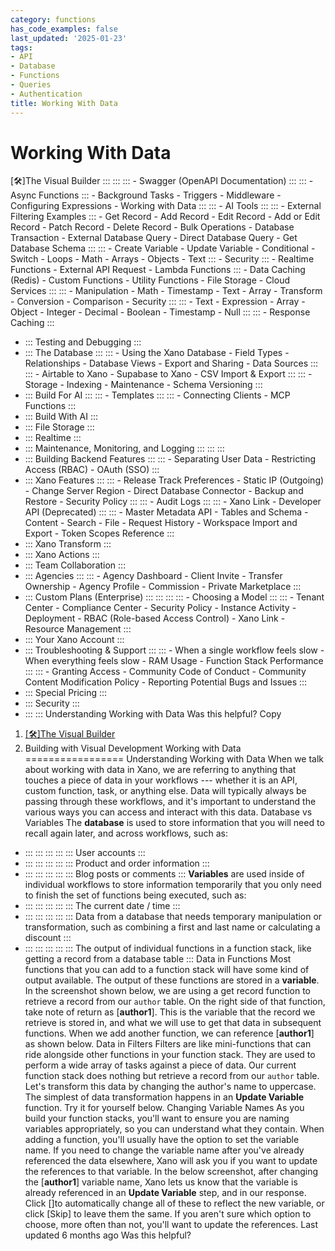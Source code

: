 ```yaml
---
category: functions
has_code_examples: false
last_updated: '2025-01-23'
tags:
- API
- Database
- Functions
- Queries
- Authentication
title: Working With Data
---
```


# Working With Data

[🛠️]The Visual Builder
    :::
        ::: 
            ::: 
            -   Swagger (OpenAPI
                Documentation)
            :::
            ::: 
            -   Async
                Functions
            :::
        -   Background Tasks
        -   Triggers
        -   Middleware
        -   Configuring
            Expressions
        -   Working with Data
        :::
        ::: 
        -   AI Tools
            ::: 
                ::: 
                -   External Filtering
                    Examples
                :::
            -   Get
                Record
            -   Add
                Record
            -   Edit
                Record
            -   Add or Edit
                Record
            -   Patch
                Record
            -   Delete
                Record
            -   Bulk
                Operations
            -   Database
                Transaction
            -   External Database
                Query
            -   Direct Database
                Query
            -   Get Database
                Schema
            :::
            ::: 
            -   Create
                Variable
            -   Update
                Variable
            -   Conditional
            -   Switch
            -   Loops
            -   Math
            -   Arrays
            -   Objects
            -   Text
            :::
        -   Security
            ::: 
            -   Realtime
                Functions
            -   External API
                Request
            -   Lambda
                Functions
            :::
        -   Data Caching
            (Redis)
        -   Custom
            Functions
        -   Utility
            Functions
        -   File
            Storage
        -   Cloud
            Services
        :::
        ::: 
        -   Manipulation
        -   Math
        -   Timestamp
        -   Text
        -   Array
        -   Transform
        -   Conversion
        -   Comparison
        -   Security
        :::
        ::: 
        -   Text
        -   Expression
        -   Array
        -   Object
        -   Integer
        -   Decimal
        -   Boolean
        -   Timestamp
        -   Null
        :::
        ::: 
        -   Response
            Caching
        :::
-   ::: 
    Testing and Debugging
    :::
-   ::: 
    The Database
    :::
        ::: 
        -   Using the Xano
            Database
        -   Field
            Types
        -   Relationships
        -   Database
            Views
        -   Export and
            Sharing
        -   Data
            Sources
        :::
        ::: 
        -   Airtable to
            Xano
        -   Supabase to
            Xano
        -   CSV Import &
            Export
        :::
        ::: 
        -   Storage
        -   Indexing
        -   Maintenance
        -   Schema
            Versioning
        :::
-   ::: 
    Build For AI
    :::
        ::: 
        -   Templates
        :::
        ::: 
        -   Connecting
            Clients
        -   MCP
            Functions
        :::
-   ::: 
    Build With AI
    :::
-   ::: 
    File Storage
    :::
-   ::: 
    Realtime
    :::
-   ::: 
    Maintenance, Monitoring, and Logging
    :::
        ::: 
        :::
-   ::: 
    Building Backend Features
    :::
        ::: 
        -   Separating User
            Data
        -   Restricting Access
            (RBAC)
        -   OAuth
            (SSO)
        :::
-   ::: 
    Xano Features
    :::
        ::: 
        -   Release Track
            Preferences
        -   Static IP
            (Outgoing)
        -   Change Server
            Region
        -   Direct Database
            Connector
        -   Backup and
            Restore
        -   Security
            Policy
        :::
        ::: 
        -   Audit
            Logs
        :::
        ::: 
        -   Xano
            Link
        -   Developer API
            (Deprecated)
        :::
        ::: 
        -   Master Metadata
            API
        -   Tables and
            Schema
        -   Content
        -   Search
        -   File
        -   Request
            History
        -   Workspace Import and
            Export
        -   Token Scopes
            Reference
        :::
-   ::: 
    Xano Transform
    :::
-   ::: 
    Xano Actions
    :::
-   ::: 
    Team Collaboration
    :::
-   ::: 
    Agencies
    :::
        ::: 
        -   Agency
            Dashboard
        -   Client
            Invite
        -   Transfer
            Ownership
        -   Agency
            Profile
        -   Commission
        -   Private
            Marketplace
        :::
-   ::: 
    Custom Plans (Enterprise)
    :::
        ::: 
            ::: 
                ::: 
                -   Choosing a
                    Model
                :::
            :::
        -   Tenant
            Center
        -   Compliance
            Center
        -   Security
            Policy
        -   Instance
            Activity
        -   Deployment
        -   RBAC (Role-based Access
            Control)
        -   Xano
            Link
        -   Resource
            Management
        :::
-   ::: 
    Your Xano Account
    :::
-   ::: 
    Troubleshooting & Support
    :::
        ::: 
        -   When a single workflow feels
            slow
        -   When everything feels
            slow
        -   RAM
            Usage
        -   Function Stack
            Performance
        :::
        ::: 
        -   Granting
            Access
        -   Community Code of
            Conduct
        -   Community Content Modification
            Policy
        -   Reporting Potential Bugs and
            Issues
        :::
-   ::: 
    Special Pricing
    :::
-   ::: 
    Security
    :::
-   ::: 
    :::
    Understanding Working with
    Data
Was this helpful?
Copy
1.  [[🛠️]The Visual
    Builder](../building-with-visual-development.html)
2.  Building with Visual Development
Working with Data 
=================
Understanding Working with Data
When we talk about working with data in Xano, we are referring to
anything that touches a piece of data in your workflows --- whether it
is an API, custom function, task, or anything else. Data will typically
always be passing through these workflows, and it\'s important to
understand the various ways you can access and interact with this data.
Database vs Variables
The **database** is used to store information that you will need to
recall again later, and across workflows, such as:
-   ::: 
    ::: 
    :::
    :::
    ::: 
    User accounts
    :::
-   ::: 
    ::: 
    :::
    :::
    ::: 
    Product and order information
    :::
-   ::: 
    ::: 
    :::
    :::
    ::: 
    Blog posts or comments
    :::
**Variables** are used inside of individual workflows to store
information temporarily that you only need to finish the set of
functions being executed, such as:
-   ::: 
    ::: 
    :::
    :::
    ::: 
    The current date / time
    :::
-   ::: 
    ::: 
    :::
    :::
    ::: 
    Data from a database that needs temporary manipulation or
    transformation, such as combining a first and last name or
    calculating a discount
    :::
-   ::: 
    ::: 
    :::
    :::
    ::: 
    The output of individual functions in a function stack, like getting
    a record from a database table
    :::
Data in Functions
Most functions that you can add to a function stack will have some kind
of output available. The output of these functions are stored in a
**variable**.
In the screenshot shown below, we are using a get record function to
retrieve a record from our `author` table.
On the right side of that function, take note of return as
[**author1**]. This is the variable that the record we
retrieve is stored in, and what we will use to get that data in
subsequent functions.
When we add another function, we can reference
[**author1**] as shown below.
Data in Filters
Filters are like mini-functions that can ride alongside other functions
in your function stack. They are used to perform a wide array of tasks
against a piece of data.
Our current function stack does nothing but retrieve a record from our
`author` table.
Let\'s transform this data by changing the author\'s name to uppercase.
The simplest of data transformation happens in an **Update Variable**
function. Try it for yourself below.
Changing Variable Names
As you build your function stacks, you\'ll want to ensure you are naming
variables appropriately, so you can understand what they contain.
When adding a function, you\'ll usually have the option to set the
variable name.
If you need to change the variable name after you\'ve already referenced
the data elsewhere, Xano will ask you if you want to update the
references to that variable. In the below screenshot, after changing the
[**author1**] variable name, Xano lets us know that
the variable is already referenced in an **Update Variable** step, and
in our response. Click
[]to automatically change all of these to
reflect the new variable, or click [Skip] to leave them
the same. If you aren\'t sure which option to choose, more often than
not, you\'ll want to update the references.
Last updated 6 months ago
Was this helpful?